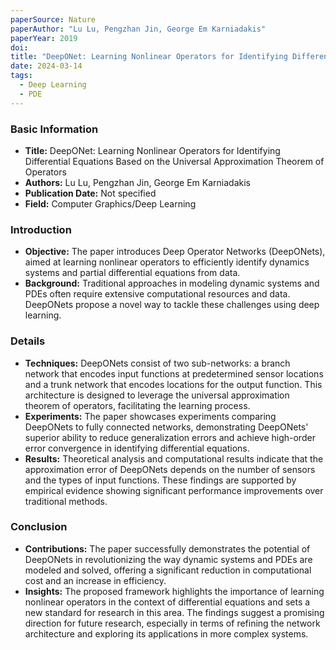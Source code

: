 ```yaml
---
paperSource: Nature
paperAuthor: "Lu Lu, Pengzhan Jin, George Em Karniadakis"
paperYear: 2019
doi: 
title: "DeepONet: Learning Nonlinear Operators for Identifying Differential Equations Based on the Universal Approximation Theorem of Operators"
date: 2024-03-14
tags: 
  - Deep Learning
  - PDE
---
```


### Basic Information

- **Title:** DeepONet: Learning Nonlinear Operators for Identifying Differential Equations Based on the Universal Approximation Theorem of Operators
- **Authors:** Lu Lu, Pengzhan Jin, George Em Karniadakis
- **Publication Date:** Not specified
- **Field:** Computer Graphics/Deep Learning

### Introduction

- **Objective:** The paper introduces Deep Operator Networks (DeepONets), aimed at learning nonlinear operators to efficiently identify dynamics systems and partial differential equations from data.
- **Background:** Traditional approaches in modeling dynamic systems and PDEs often require extensive computational resources and data. DeepONets propose a novel way to tackle these challenges using deep learning.

### Details

- **Techniques:** DeepONets consist of two sub-networks: a branch network that encodes input functions at predetermined sensor locations and a trunk network that encodes locations for the output function. This architecture is designed to leverage the universal approximation theorem of operators, facilitating the learning process.
- **Experiments:** The paper showcases experiments comparing DeepONets to fully connected networks, demonstrating DeepONets' superior ability to reduce generalization errors and achieve high-order error convergence in identifying differential equations.
- **Results:** Theoretical analysis and computational results indicate that the approximation error of DeepONets depends on the number of sensors and the types of input functions. These findings are supported by empirical evidence showing significant performance improvements over traditional methods.

### Conclusion

- **Contributions:** The paper successfully demonstrates the potential of DeepONets in revolutionizing the way dynamic systems and PDEs are modeled and solved, offering a significant reduction in computational cost and an increase in efficiency.
- **Insights:** The proposed framework highlights the importance of learning nonlinear operators in the context of differential equations and sets a new standard for research in this area. The findings suggest a promising direction for future research, especially in terms of refining the network architecture and exploring its applications in more complex systems.